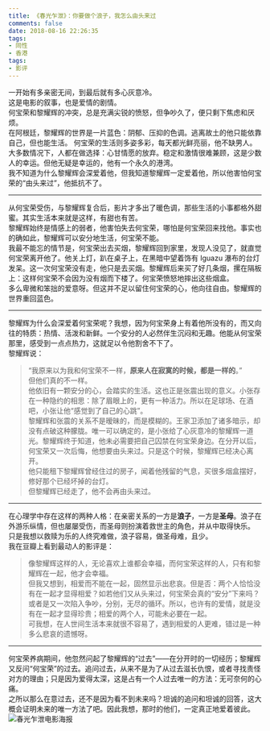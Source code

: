 ```yaml
---
title: 《春光乍泄》：你要做个浪子，我怎么由头来过
comments: false
date: 2018-08-16 22:26:35
tags:
- 同性
- 香港
tags: 
- 影评
---
```

一开始有多亲密无间，到最后就有多心灰意冷。  
这是电影的叙事，也是爱情的剧情。 <!--more-->  
何宝荣和黎耀辉的冲突，总是充满尖锐的愤怒，但争吵久了，便只剩下焦虑和厌烦。  
在阿根廷，黎耀辉的世界是一片蓝色：阴郁、压抑的色调。逃离故土的他只能依靠自己，但也能生活。
何宝荣的生活则多姿多彩，每天都光鲜亮丽，他不缺男人。大多数情况下，人都在做选择：心甘情愿的放弃。稳定和激情很难兼顾，这是少数人的幸运。但他无疑是幸运的，他有一个永久的港湾。  
我不知道为什么黎耀辉会深爱着他，但我知道黎耀辉一定爱着他，所以他害怕何宝荣的“由头来过”，他抵抗不了。  

---
从何宝荣受伤，与黎耀辉复合后，影片才多出了暖色调，那些生活的小事都格外甜蜜。其实生活本来就是这样，有甜也有苦。  
黎耀辉始终是情感上的弱者，他害怕失去何宝荣，哪怕是何宝荣回来找他。事实也的确如此，黎耀辉可以安分地生活，何宝荣不能。  
我最不能忘的情节是，何宝荣出去买烟，黎耀辉回到家里，发现人没见了，就直觉何宝荣离开他了。他关上灯，趴在桌子上，在黑暗中望着饰有 Iguazu 瀑布的台灯发呆。这一次何宝荣没有走，他只是去买烟。黎耀辉后来买了好几条烟，摞在隔板上：这样何宝荣不会因为没有烟而下楼了。何宝荣愤怒地摔出这些烟盒。  
多么卑微和笨拙的爱意呀。但这并不足以留住何宝荣的心，他向往自由。黎耀辉的世界重回蓝色。  

---
黎耀辉为什么会深爱着何宝荣呢？我想，因为何宝荣身上有着他所没有的，而又向往的特质：热情、活泼和新鲜。一个安分的人必然伴生沉闷和无趣。他能从何宝荣那里，感受到一点点热力，这就足以令他割舍不下了。  
黎耀辉说：  
>“我原来以为我和何宝荣不一样，**原来人在寂寞的时候，都是一样的**。”  
但他们真的不一样。  
他依旧有一颗安分的心，会踏实的生活。这也正是张震出现的意义。小张存在一种隐约的相思：除了眉眼上的，更有一种活力。所以在足球场、在酒吧，小张让他“感觉到了自己的心跳”。  
黎耀辉和张震的关系不是暧昧的，而是模糊的。王家卫添加了诸多暗示，却没有点破这种朦胧。唯一可以确定的，是小张给了心灰意冷的黎耀辉一道光。黎耀辉终于知道，他未必需要把自己囚禁在何宝荣身边。在分开以后，何宝荣又一次后悔，他想要由头来过。只是这个时候，黎耀辉已经决心离开。  
他只能租下黎耀辉曾经住过的房子，闻着他残留的气息，买很多烟盒摆好，修好那个已经坏掉的台灯。  
但黎耀辉已经走了，他不会再由头来过。  

---
在心理学中存在这样的两种人格：在亲密关系的一方是**浪子**，一方是**圣母**。浪子在外游乐纵情，但也屡屡受伤，而圣母则扮演着救世主的角色，并从中取得快乐。  
只是我想以救赎为乐的人终究难做，浪子容易，做圣母难，且少。  
我在豆瓣上看到最动人的影评是：  
>像黎耀辉这样的人，无论喜欢上谁都会幸福，而何宝荣这样的人，只有和黎耀辉在一起，他才会幸福。  
但我又想到，相爱而不能在一起，固然显示出悲哀。但是否：两个人恰恰没有在一起才显得相爱？如若他们又从头来过，何宝荣会真的“安分”下来吗？或者是又一次陷入争吵，分别，无尽的循环。所以，也许有的爱情，就是没有在一起才显得珍贵；相爱的两个人，可能未必要在一起。  
可我想，在人世间生活本来就很不容易了，遇到相爱的人更难，错过是一种多么悲哀的遗憾呀。  

---
何宝荣养病期间，他忽然问起了黎耀辉的“过去”——在分开时的一切经历；黎耀辉又反问“何宝荣”的过去。追问过去，从来不是为了从过去滋长仇恨，或者寻找责怪对方的理由；只是因为爱得太深，这是占有一个人过去唯一的方法：无可奈何的心痛。  
之所以那么在意过去，还不是因为看不到未来吗？坦诚的追问和坦诚的回答，这大概会证明未来的唯一方法了吧。因此我想，那时的他们，一定真正地爱着彼此。  
![春光乍泄电影海报](https://img3.doubanio.com/view/photo/l/public/p465939041.webp)